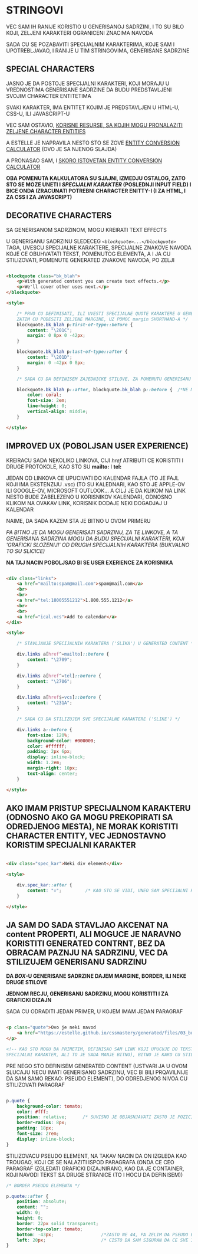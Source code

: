 # STRINGOVI

VEC SAM IH RANIJE KORISTIO U GENERISANOJ SADRZINI, I TO SU BILO KOJI, ZELJENI KARAKTERI OGRANICENI ZNACIMA NAVODA

SADA CU SE POZABAVITI SPECIJALNIM KARAKTERIMA, KOJE SAM I UPOTREBLJAVAO, I RANIJE U TIM STRINGOVIMA, GENERISANE SADRZINE

## SPECIAL CHARACTERS

JASNO JE DA POSTOJE SPECIJALNI KARAKTERI, KOJI MORAJU U VREDNOSTIMA GENERISANE SADRZINE DA BUDU PREDSTAVLJENI SVOJIM CHARACTER ENTITETIMA

SVAKI KARAKTER, IMA ENTITET KOJIM JE PREDSTAVLJEN U HTML-U, CSS-U, ILI JAVASCRIPT-U

VEC SAM OSTAVIO, [KORISNE RESURSE, SA KOJIH MOGU PRONALAZITI ZELJENE CHARACTER ENTITIES](../../korisne%20stvari%20i%20podsetnici/CHARACTER%20ENTITIES.md)

A ESTELLE JE NAPRAVILA NESTO STO SE ZOVE [ENTITY CONVERSION CALCULATOR]() (OVO JE SA NJENOG SLAJDA)

A PRONASAO SAM, I [SKORO ISTOVETAN ENTITY CONVERSION CALCULATOR](https://www.evotech.net/articles/testjsentities.html)

**OBA POMENUTA KALKULATORA SU SJAJNI, IZMEDJU OSTALOG, ZATO STO SE MOZE UNETI I *SPECIJALNI KARAKTER* (POSLEDNJI INPUT FIELD) I BICE ONDA IZRACUNATI POTREBNI CHARACTER ENITTY-I (I ZA HTML, I ZA CSS I ZA JAVASCRIPT)**

## DECORATIVE CHARACTERS

SA GENERISANOM SADRZINOM, MOGU KREIRATI TEXT EFFECTS

U GENERISANU SADRZINU SLEDECEG *`<blockquote>...</blockquote>`* TAGA, UVESCU SPECIJALNE KARAKTERE, SPECIJALNE ZNAKOVE NAVODA KOJE CE OBUHVATATI TEKST, POMENUTOG ELEMENTA, A I JA CU STILIZOVATI, POMENUTE GENERATED ZNAKOVE NAVODA, PO ZELJI

```HTML

<blockquote class="bk_blah">
    <p>With generated content you can create text effects.</p>
    <p>We'll cover other uses next.</p>
</blockquote>

<style>

    /* PRVO CU DEFINISATI, ILI UVESTI SPECIJALNE QUOTE KARAKTERE U GENERISANU SADRZINU, A
    ZATIM CU PODESITI ZELJENE MARGINE, UZ POMOC margin SHORTHAND-A */
    blockquote.bk_blah p:first-of-type::before {
        content: "\201C";
        margin: 0 8px 0 -42px;
    }

    blockquote.bk_blah p:last-of-type::after {
        content: "\201D";
        margin: 0 -42px 0 8px;
    }

    /* SADA CU DA DEFINISEM ZAJEDNICKE STILOVE, ZA POMENUTU GENERISANU SADRZINU */

    blockquote.bk_blah p::after, blockquote.bk_blah p::before {  /*NE MORAM SADA DA BUDEM TOLIKO RIGIDAN U SELEKCIJI, VEC SELEKTUJEM GENERISANU SADRZINU SVAKOG PARAGRAFA*/
        color: coral;
        font-size: 2em;
        line-height: 0;
        vertical-align: middle;
    }

</style>

```

## IMPROVED UX (POBOLJSAN USER EXPERIENCE)

KREIRACU SADA NEKOLIKO LINKOVA, CIJI *href* ATRIBUTI CE KORISTITI I DRUGE PROTOKOLE, KAO STO SU **mailto:** I **tel:**

JEDAN OD LINKOVA CE UPUCIVATI DO KALENDAR FAJLA (TO JE FAJL KOJI IMA EKSTENZIJU .vsc) (TO SU KALEDNARI, KAO STO JE APPLE-OV ILI GOOGLE-OV, MICROSOFT OUTLOOK... A CILJ JE DA KLIKOM NA LINK NESTO BUDE ZABELEZENO U KORISNIKOV KALENDAR), ODNOSNO KLIKOM NA OVAKAV LINK, KORISNIK DODAJE NEKI DOGADJAJ U KALENDAR

NAIME, DA SADA KAZEM STA JE BITNO U OVOM PRIMERU

*PA BITNO JE DA MOGU GENERISATI SADRZINU, ZA TE LINKOVE, A TA GENERISANA SADRZINA MOGU DA BUDU SPECIJALNI KARAKTERI, KOJI 'GRAFICKI SLOZENIJI' OD DRUGIH SPECIJALNIH KARAKTERA (BUKVALNO TO SU SLICICE)*

**NA TAJ NACIN POBOLJSAO BI SE USER EXERIENCE ZA KORISNIKA**

```HTML

<div class="links">
    <a href="mailto:spam@mail.com">spam@mail.com</a>
    <br>
    <br>
    <a href="tel:18005551212">1.800.555.1212</a>
    <br>
    <br>
    <a href="ical.vcs">Add to calendar</a>
</div>

<style>

    /* STAVLJANJE SPECIJALNIH KARAKTERA ('SLIKA') U GENERATED CONTENT */

    div.links a[href^=mailto]::before {
        content: "\2709";
    }

    div.links a[href^=tel]::before {
        content: "\2706";
    }

    div.links a[href$=vcs]::before {
        content: "\231A";
    }

    /* SADA CU DA STILIZUJEM SVE SPECIJALNE KARAKTERE ('SLIKE') */

    div.links a::before {
        font-size: 120%;
        background-color: #000000;
        color: #ffffff;
        padding: 2px 6px;
        display: inline-block;
        width: 1.2em;
        margin-right: 10px;
        text-align: center;
    }

</style>

```

## AKO IMAM PRISTUP SPECIJALNOM KARAKTERU (ODNOSNO AKO GA MOGU PREKOPIRATI SA ODREDJENOG MESTA), NE MORAK KORISTITI CHARACTER ENTITY, VEC JEDNOSTAVNO KORISTIM SPECIJALNI KARAKTER

```HTML

<div class="spec_kar">Neki div element</div>

<style>

    div.spec_kar::after {
        content: "☏";         /* KAO STO SE VIDI, UNEO SAM SPECIJALNI KARAKTER, A NE NJEGOV CHARACTER ENTITY */
    }

</style>

```

## JA SAM DO SADA STAVLJAO AKCENAT NA **content** PROPERTI, ALI MOGUCE JE NARAVNO KORISTITI GENERATED CONTRNT, BEZ DA OBRACAM PAZNJU NA SADRZINU, VEC DA STILIZUJEM GENERISANU SADRZINU

**DA *BOX*-U GENERISANE SADRZINE DAJEM MARGINE, BORDER, ILI NEKE DRUGE STILOVE**

**JEDNOM RECJU, GENERISANU SADRZINU, MOGU KORISTITI I ZA GRAFICKI DIZAJN**

SADA CU ODRADITI JEDAN PRIMER, U KOJEM IMAM JEDAN PARAGRAF

```HTML

<p class="quote">Ovo je neki navod
    <a href="https://estelle.github.io/cssmastery/generated/files/03_bubbles.html">✍</a>
</p>

<!-- KAO STO MOGU DA PRIMETIM, DEFINISAO SAM LINK KOJI UPUCUJE DO TEKSTA, KOJEG NAVODIM (LINK JE IKAO STO VIDIM 
SPECIJALNI KARAKTER, ALI TO JE SADA MANJE BITNO), BITNO JE KAKO CU STILIZOVATI GENERATED CONTENT -->

```

PRE NEGO STO DEFINISEM GENERATED CONTENT (USTVARI JA U OVOM SLUCAJU NECU IMATI GENERISANO SADRZINU, VEC BI BILI PRQAVILNIJE DA SAM SAMO REKAO: PSEUDO ELEMENT), DO ODREDJENOG NIVOA CU STILIZOVATI PARAGRAF

```CSS

p.quote {
    background-color: tomato;
    color: #fff;
    position: relative;      /* SUVISNO JE OBJASNJAVATI ZASTO JE POZICIONIRANJE relative */
    border-radius: 8px;
    padding: 18px;
    font-size: 2rem;
    display: inline-block;
}

```

STILIZOVACU PSEUDO ELEMENT, NA TAKAV NACIN DA ON IZGLEDA KAO TROUGAO, KOJI CE SE NALAZITI ISPOD PARAGRAFA (ONDA CE CEO PARAGRAF IZGLEDATI GRAFICKI DIZAJNIRANO, KAO DA JE CONTAINER, KOJI NAVODI TEKST SA DRUGE STRANICE (TO I HOCU DA DEFINISEM))

```CSS
/* BORDER PSEUDO ELEMENTA */

p.quote::after {
    position: absolute;
    content: "";
    width: 0;
    height: 0;
    border: 22px solid transparent;
    border-top-color: tomato;
    bottom: -43px;                  /*ZASTO NE 44, PA ZELIM DA PSEUDO ELEMENT, MALO PREKRIVA ELEMENT*/
    left: 20px;                     /* CISTO DA SAM SIGURAN DA CE SVE IZGLEDATI 'POVEZANO' */
}

```
